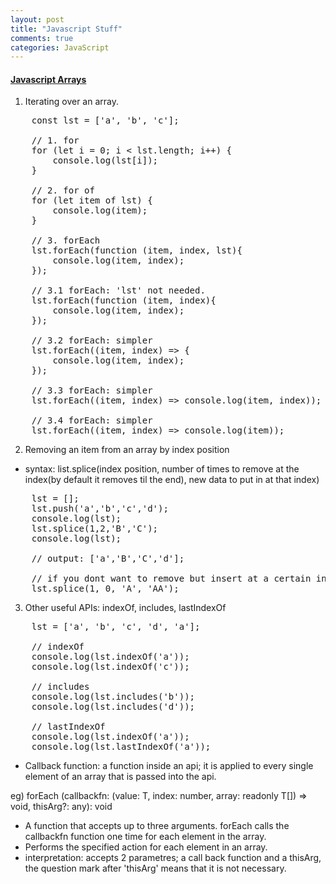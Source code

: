 ```yaml
---
layout: post
title: "Javascript Stuff"
comments: true
categories: JavaScript
---
```


#### <u><b> Javascript Arrays </b></u>

1. Iterating over an array.
<pre>
    const lst = ['a', 'b', 'c'];

    // 1. for
    for (let i = 0; i < lst.length; i++) {
        console.log(lst[i]);
    }

    // 2. for of
    for (let item of lst) {
        console.log(item);
    }

    // 3. forEach
    lst.forEach(function (item, index, lst){
        console.log(item, index);
    });

    // 3.1 forEach: 'lst' not needed.
    lst.forEach(function (item, index){
        console.log(item, index);
    });

    // 3.2 forEach: simpler
    lst.forEach((item, index) => {
        console.log(item, index);
    });

    // 3.3 forEach: simpler
    lst.forEach((item, index) => console.log(item, index));

    // 3.4 forEach: simpler
    lst.forEach((item, index) => console.log(item));
</pre>

2. Removing an item from an array by index position

- syntax: list.splice(index position, number of times to remove at the index(by default it removes til the end), new data to put in at that index)
<pre>
    lst = [];
    lst.push('a','b','c','d');
    console.log(lst);
    lst.splice(1,2,'B','C');
    console.log(lst);

    // output: ['a','B','C','d'];

    // if you dont want to remove but insert at a certain index, put 0.
    lst.splice(1, 0, 'A', 'AA');
</pre>

3. Other useful APIs: indexOf, includes, lastIndexOf

<pre>
    lst = ['a', 'b', 'c', 'd', 'a'];

    // indexOf
    console.log(lst.indexOf('a'));
    console.log(lst.indexOf('c'));

    // includes
    console.log(lst.includes('b'));
    console.log(lst.includes('d'));

    // lastIndexOf
    console.log(lst.indexOf('a'));
    console.log(lst.lastIndexOf('a'));
</pre>

* Callback function: a function inside an api; it is applied to every single element of an array that is passed into the api.

eg) forEach (callbackfn: (value: T, index: number, array: readonly T[]) => void, thisArg?: any): void

- A function that accepts up to three arguments. forEach calls the callbackfn function one time for each element in the array.
- Performs the specified action for each element in an array.
- interpretation: accepts 2 parametres; a call back function and a thisArg, the question mark after 'thisArg' means that it is not necessary.